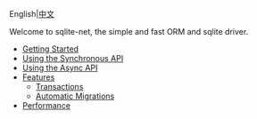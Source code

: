 ﻿﻿﻿﻿English|[中文](README.zh-CN.md)

Welcome to sqlite-net, the simple and fast ORM and sqlite driver.

- [Getting Started](Introduction/GettingStarted.md)
- [Using the Synchronous API](Introduction/SynchronousAPI.md)
- [Using the Async API](Introduction/AsynchronousAPI.md)
- [Features](Introduction/Features.md)
  - [Transactions](Introduction/Transactions.md)
  - [Automatic Migrations](Introduction/AutomaticMigrations.md)
- [Performance](Introduction/Performance.md)
